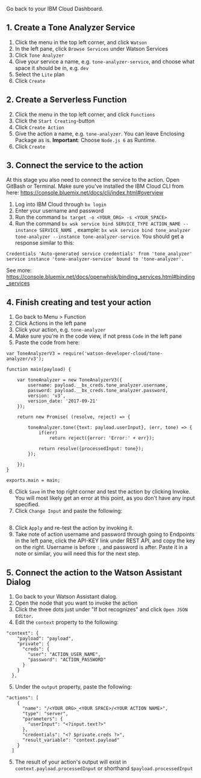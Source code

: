 Go back to your IBM Cloud Dashboard.

## 1. Create a Tone Analyzer Service
1. Click the menu in the top left corner, and click `Watson`
2. In the left pane, click `Browse Services` under Watson Services
3. Click `Tone Analyzer`
4. Give your service a name, e.g. `tone-analyzer-service`, and choose what space it should be in, e.g. `dev`
5. Select the `Lite` plan
6. Click `Create`


## 2. Create a Serverless Function
2. Click the menu in the top left corner, and click `Functions`
3. Click the `Start Creating`-button
4. Click `Create Action`
5. Give the action a name, e.g. `tone-analyzer`. You can leave Enclosing Package as is. **Important**: Choose `Node.js 6` as Runtime.
6. Click `Create`


## 3. Connect the service to the action
At this stage you also need to connect the service to the action. Open GitBash or Terminal. Make sure you've installed the IBM Cloud CLI from here: https://console.bluemix.net/docs/cli/index.html#overview

1. Log into IBM Cloud through `bx login`
2. Enter your username and password
3. Run the command `bx target -o <YOUR_ORG> -s <YOUR_SPACE>`
4. Run the command `bx wsk service bind SERVICE_TYPE ACTION_NAME --instance SERVICE_NAME `, example: `bx wsk service bind tone_analyzer tone-analyzer --instance tone-analyzer-service`. You should get a response similar to this:
```
Credentials 'Auto-generated service credentials' from 'tone_analyzer' service instance 'tone-analyzer-service' bound to 'tone-analyzer'.
```
See more: https://console.bluemix.net/docs/openwhisk/binding_services.html#binding_services 

## 4. Finish creating and test your action
1. Go back to Menu > Function
2. Click Actions in the left pane
3. Click your action, e.g. `tone-analyzer`
4. Make sure you're in the code view, if not press `Code` in the left pane
5. Paste the code from here: 
```
var ToneAnalyzerV3 = require('watson-developer-cloud/tone-analyzer/v3');

function main(payload) {

    var toneAnalyzer = new ToneAnalyzerV3({
        username: payload.__bx_creds.tone_analyzer.username,
        password: payload.__bx_creds.tone_analyzer.password,
        version: 'v3',
        version_date: '2017-09-21'
    });
    
    return new Promise( (resolve, reject) => {

        toneAnalyzer.tone({text: payload.userInput}, (err, tone) => {
            if(err) 
                return reject({error: 'Error:' + err});
                
            return resolve({processedInput: tone});
        });

    });
}

exports.main = main;
```
6. Click `Save` in the top right corner and test the action by clicking Invoke. You will most likely get an error at this point, as you don't have any input specified.
7. Click `Change Input` and paste the following: 
```
```
8. Click `Apply` and re-test the action by invoking it.
9. Take note of action username and password through going to Endpoints in the left pane, click the API-KEY link under REST API, and copy the key on the right. Username is before `:`, and password is after. Paste it in a note or similar, you will need this for the next step.

## 5. Connect the action to the Watson Assistant Dialog
1. Go back to your Watson Assistant dialog.  
2. Open the node that you want to invoke the action
3. Click the three dots just under "If bot recognizes" and click `Open JSON Editor`.
4. Edit the `context` property to the following:
```
"context": {
    "payload": "payload",
    "private": {
      "creds": {
        "user": "ACTION_USER_NAME",
        "password": "ACTION_PASSWORD"
      }
    }
  },
``` 
5. Under the `output` property, paste the following:
```
"actions": [
    {
      "name": "/<YOUR ORG>_<YOUR SPACE>/<YOUR ACTION NAME>",
      "type": "server",
      "parameters": {
        "userInput": "<?input.text?>"
      },
      "credentials": "<? $private.creds ?>",
      "result_variable": "context.payload"
    }
  ]
```
5. The result of your action's output will exist in `context.payload.processedInput` or shorthand `$payload.processedInput`